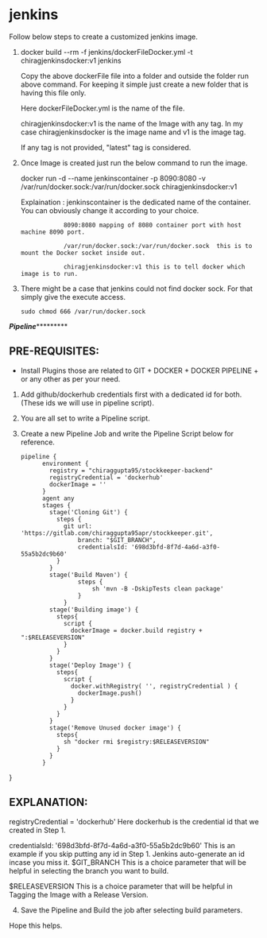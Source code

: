 # jenkins

Follow below steps to create a customized jenkins image.

1. docker build --rm -f jenkins/dockerFileDocker.yml -t chiragjenkinsdocker:v1 jenkins

    Copy the above dockerFile file into a folder and outside the folder run above command. For keeping it simple just create a new folder that is having this file only.

    Here dockerFileDocker.yml is the name of the file.
    
    chiragjenkinsdocker:v1 is the name of the Image with any tag. In my case chiragjenkinsdocker is the image name and v1 is the image tag.
    
    If any tag is not provided, "latest" tag is considered.
    
2. Once Image is created just run the below command to run the image.
  
    docker run -d --name jenkinscontainer -p 8090:8080 -v /var/run/docker.sock:/var/run/docker.sock chiragjenkinsdocker:v1
    
    Explaination : jenkinscontainer is the dedicated name of the container. You can obviously change it according to your choice.
    
                   8090:8080 mapping of 8080 container port with host machine 8090 port. 
                    
                   /var/run/docker.sock:/var/run/docker.sock  this is to mount the Docker socket inside out.
                   
                   chiragjenkinsdocker:v1 this is to tell docker which image is to run.
                   
 3. There might be a case that jenkins could not find docker sock. For that simply give the execute access.
 
        sudo chmod 666 /var/run/docker.sock
        
     
 *********************************************************Pipeline******************************************************************
 
 PRE-REQUISITES:
 - 
 + Install Plugins those are related to GIT + DOCKER + DOCKER PIPELINE + or any other as per your need.
 
 1. Add github/dockerhub credentials first with a dedicated id for both.(These ids we will use in pipeline script).
 
 2. You are all set to write a Pipeline script.
 
 3. Create a new Pipeline Job and write the Pipeline Script below for reference.
 
 
        
        
        pipeline {
              environment {
                registry = "chiraggupta95/stockkeeper-backend"
                registryCredential = 'dockerhub'
                dockerImage = ''
              }
              agent any
              stages {
                stage('Cloning Git') {
                  steps {
                    git url: 'https://gitlab.com/chiraggupta95apr/stockkeeper.git',
                        branch: "$GIT_BRANCH",
                        credentialsId: '698d3bfd-8f7d-4a6d-a3f0-55a5b2dc9b60'
                  }
                }
                stage('Build Maven') { 
                        steps {
                            sh 'mvn -B -DskipTests clean package' 
                        }
                    }
                stage('Building image') {
                  steps{
                    script {
                      dockerImage = docker.build registry + ":$RELEASEVERSION"
                    }
                  }
                }
                stage('Deploy Image') {
                  steps{
                    script {
                      docker.withRegistry( '', registryCredential ) {
                        dockerImage.push()
                      }
                    }
                  }
                }
                stage('Remove Unused docker image') {
                  steps{
                    sh "docker rmi $registry:$RELEASEVERSION"
                  }
                }
              }
}

EXPLANATION:
-

 registryCredential = 'dockerhub'    Here dockerhub is the credential id that we created in Step 1.
 
 credentialsId: '698d3bfd-8f7d-4a6d-a3f0-55a5b2dc9b60' This is an example if you skip putting any id in Step 1. Jenkins auto-generate an                                                        id incase you miss it.
 $GIT_BRANCH This is a choice parameter that will be helpful in selecting the branch you want to build.
 
 $RELEASEVERSION This is a choice parameter that will be helpful in Tagging the Image with a Release Version.
 
 
 4. Save the Pipeline and Build the job after selecting build parameters.
 

Hope this helps.
